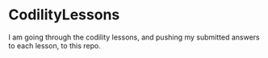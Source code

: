 # CodilityLessons

I am going through the codility lessons, and pushing my submitted answers to each lesson, to this repo.
